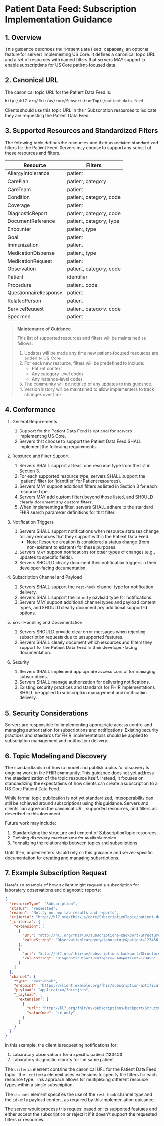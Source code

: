 # Patient Data Feed: Subscription Implementation Guidance

## 1. Overview

This guidance describes the "Patient Data Feed" capability, an optional feature for servers implementing US Core. It defines a canonical topic URL and a set of resources with named filters that servers MAY support to enable subscriptions for US Core patient-focused data.

## 2. Canonical URL

The canonical topic URL for the Patient Data Feed is:

`http://hl7.org/fhir/us/core/SubscriptionTopic/patient-data-feed`

Clients should use this topic URL in their Subscription resources to indicate they are requesting the Patient Data Feed.

## 3. Supported Resources and Standardized Filters

The following table defines the resources and their associated standardized filters for the Patient Feed. Servers may choose to support any subset of these resources and filters.

| Resource | Filters |
|----------|---------|
| AllergyIntolerance | patient |
| CarePlan | patient, category |
| CareTeam | patient |
| Condition | patient, category, code |
| Coverage | patient |
| DiagnosticReport | patient, category, code |
| DocumentReference | patient, category, type |
| Encounter | patient, type |
| Goal | patient |
| Immunization | patient |
| MedicationDispense | patient, type |
| MedicationRequest | patient |
| Observation | patient, category, code |
| Patient | identifier |
| Procedure | patient, code |
| QuestionnaireResponse | patient |
| RelatedPerson | patient |
| ServiceRequest | patient, category, code |
| Specimen | patient |

> **Maintenance of Guidance**
> 
> This list of supported resources and filters will be maintained as follows:
> 
> 1. Updates will be made any time new patient-focused resources are added to US Core.
> 2. For each new resource, filters will be predefined to include:
>    - Patient context
>    - Any category-level codes
>    - Any instance-level codes
> 3. The community will be notified of any updates to this guidance.
> 4. Version history will be maintained to allow implementers to track changes over time.

## 4. Conformance

1. General Requirements
   1. Support for the Patient Data Feed is optional for servers implementing US Core.
   1. Servers that choose to support the Patient Data Feed SHALL implement the following requirements.

2. Resource and Filter Support
   1. Servers SHALL support at least one resource type from the list in Section 3.
   1. For each supported resource type, servers SHALL support the 'patient' filter (or 'identifier' for Patient resources).
   1. Servers MAY support additional filters as listed in Section 3 for each resource type.
   1. Servers MAY add custom filters beyond those listed, and SHOULD clearly document any custom filters.
   1. When implementing a filter, servers SHALL adhere to the standard FHIR search parameter definitions for that filter.

3. Notification Triggers
   1. Servers SHALL support notifications when resource statuses change for any resources that they support within the Patient Data Feed.
      - Note: Resource creation is considered a status change (from non-existent to existent) for these purposes.
   1. Servers MAY support notifications for other types of changes (e.g., updates to specific fields).
   1. Servers SHOULD clearly document their notification triggers in their developer-facing documentation.

4. Subscription Channel and Payload
   1. Servers SHALL support the `rest-hook` channel type for notification delivery.
   1. Servers SHALL support the `id-only` payload type for notifications.
   1. Servers MAY support additional channel types and payload content types, and SHOULD clearly document any additional supported options.

5. Error Handling and Documentation
   1. Servers SHOULD provide clear error messages when rejecting subscription requests due to unsupported features.
   1. Servers SHALL clearly document which resources and filters they support for the Patient Data Feed in their developer-facing documentation.

6. Security
   1. Servers SHALL implement appropriate access control for managing subscriptions.
   1. Servers SHALL manage authorization for delivering notifications.
   1. Existing security practices and standards for FHIR implementations SHALL be applied to subscription management and notification delivery.

## 5. Security Considerations

Servers are responsible for implementing appropriate access control and managing authorization for subscriptions and notifications. Existing security practices and standards for FHIR implementations should be applied to subscription management and notification delivery.

## 6. Topic Modeling and Discovery

The standardization of how to model and publish topics for discovery is ongoing work in the FHIR community. This guidance does not yet address the standardization of the topic resource itself. Instead, it focuses on standardizing the expectations of how clients can create a subscription to a US Core Patient Data Feed.

While formal topic publication is not yet standardized, interoperability can still be achieved around subscriptions using this guidance. Servers and clients can agree on the canonical URL, supported resources, and filters as described in this document.

Future work may include:
1. Standardizing the structure and content of SubscriptionTopic resources
2. Defining discovery mechanisms for available topics
3. Formalizing the relationship between topics and subscriptions

Until then, implementers should rely on this guidance and server-specific documentation for creating and managing subscriptions.

## 7. Example Subscription Request

Here's an example of how a client might request a subscription for laboratory observations and diagnostic reports:

```json
{
  "resourceType": "Subscription",
  "status": "requested",
  "reason": "Notify on new lab results and reports",
  "criteria": "http://hl7.org/fhir/us/core/SubscriptionTopic/patient-data-feed",
  "_criteria": {
    "extension": [
      {
        "url": "http://hl7.org/fhir/uv/subscriptions-backport/StructureDefinition/backport-filter-criteria",
        "valueString": "Observation?category=laboratory&patient=123456"
      },
      {
        "url": "http://hl7.org/fhir/uv/subscriptions-backport/StructureDefinition/backport-filter-criteria",
        "valueString": "DiagnosticReport?category=LAB&patient=123456"
      }
    ]
  },
  "channel": {
    "type": "rest-hook",
    "endpoint": "https://client.example.org/fhir/subscription-notification",
    "payload": "application/fhir+json",
    "_payload": {
      "extension": [
        {
          "url": "http://hl7.org/fhir/uv/subscriptions-backport/StructureDefinition/backport-payload-content",
          "valueCode": "id-only"
        }
      ]
    }
  }
}
```

In this example, the client is requesting notifications for:
1. Laboratory observations for a specific patient (123456)
2. Laboratory diagnostic reports for the same patient

The `criteria` element contains the canonical URL for the Patient Data Feed topic. The `_criteria` element uses extensions to specify the filters for each resource type. This approach allows for multiplexing different resource types within a single subscription.

The `channel` element specifies the use of the `rest-hook` channel type and the `id-only` payload content, as required by this implementation guidance.

The server would process this request based on its supported features and either accept the subscription or reject it if it doesn't support the requested filters or resources.
